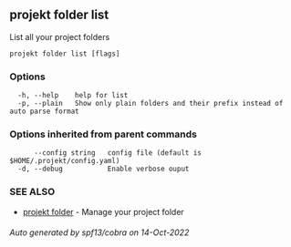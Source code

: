 ## projekt folder list

List all your project folders

```
projekt folder list [flags]
```

### Options

```
  -h, --help    help for list
  -p, --plain   Show only plain folders and their prefix instead of auto parse format
```

### Options inherited from parent commands

```
      --config string   config file (default is $HOME/.projekt/config.yaml)
  -d, --debug           Enable verbose ouput
```

### SEE ALSO

* [projekt folder](projekt_folder.md)	 - Manage your project folder

###### Auto generated by spf13/cobra on 14-Oct-2022
